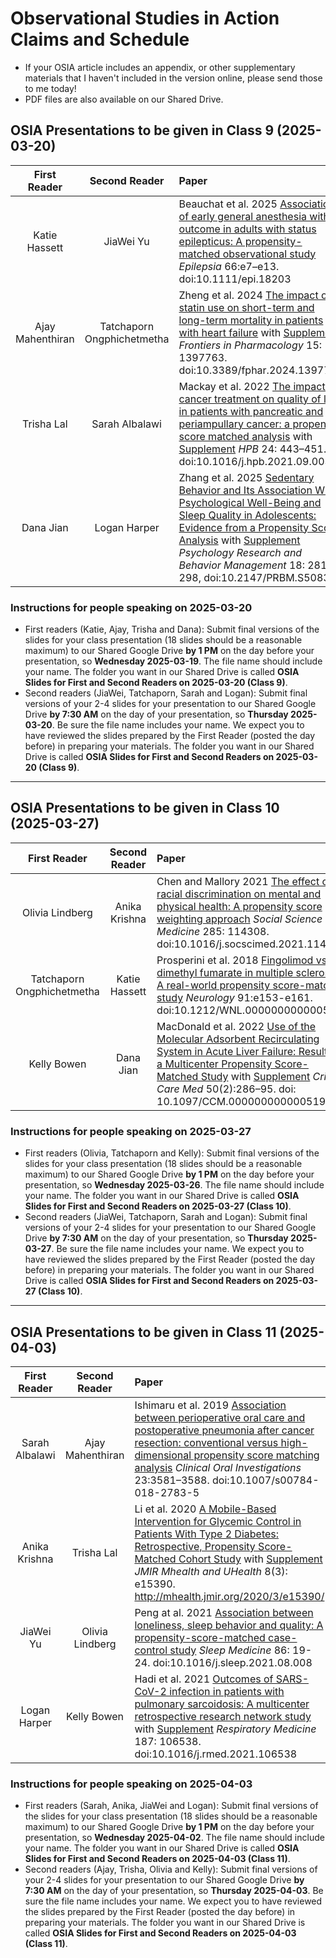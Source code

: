 # Observational Studies in Action Claims and Schedule

- If your OSIA article includes an appendix, or other supplementary materials that I haven't included in the version online, please send those to me today!
- PDF files are also available on our Shared Drive.

## OSIA Presentations to be given in Class 9 (2025-03-20)

First Reader | Second Reader | Paper
:---------------------: | :------------: |  :----------------------------------------------------------------------------------------------------
Katie Hassett | JiaWei Yu | Beauchat et al. 2025 [Association of early general anesthesia with outcome in adults with status epilepticus: A propensity-matched observational study](pdfs/Beauchat_2025.pdf) *Epilepsia* 66:e7–e13. doi:10.1111/epi.18203
Ajay Mahenthiran | Tatchaporn Ongphichetmetha | Zheng et al. 2024 [The impact of statin use on short-term and long-term mortality in patients with heart failure](pdfs/Zheng_2024.pdf) with [Supplement](pdfs/Zheng_2024_supplement.pdf) *Frontiers in Pharmacology* 15: 1397763. doi:10.3389/fphar.2024.1397763
Trisha Lal | Sarah Albalawi | Mackay et al. 2022 [The impact of cancer treatment on quality of life in patients with pancreatic and periampullary cancer: a propensity score matched analysis](pdfs/Mackay_2022.pdf) with [Supplement](pdfs/Mackay_2022_supplement.pdf) *HPB* 24: 443–451. doi:10.1016/j.hpb.2021.09.003
Dana Jian | Logan Harper | Zhang et al. 2025 [Sedentary Behavior and Its Association With Psychological Well-Being and Sleep Quality in Adolescents: Evidence from a Propensity Score Analysis](pdfs/Zhang_2025.pdf) with [Supplement](pdfs/Zhang_2025_supplement.pdf) *Psychology Research and Behavior Management* 18: 281-298, doi:10.2147/PRBM.S508382 

### Instructions for people speaking on 2025-03-20

- First readers (Katie, Ajay, Trisha and Dana): Submit final versions of the slides for your class presentation (18 slides should be a reasonable maximum) to our Shared Google Drive **by 1 PM** on the day before your presentation, so **Wednesday 2025-03-19**. The file name should include your name. The folder you want in our Shared Drive is called **OSIA Slides for First and Second Readers on 2025-03-20 (Class 9)**.
- Second readers (JiaWei, Tatchaporn, Sarah and Logan): Submit final versions of your 2-4 slides for your presentation to our Shared Google Drive **by 7:30 AM** on the day of your presentation, so **Thursday 2025-03-20**. Be sure the file name includes your name. We expect you to have reviewed the slides prepared by the First Reader (posted the day before) in preparing your materials. The folder you want in our Shared Drive is called **OSIA Slides for First and Second Readers on 2025-03-20 (Class 9)**.

--------

## OSIA Presentations to be given in Class 10 (2025-03-27)

First Reader | Second Reader | Paper
:---------------------: | :------------: |  :----------------------------------------------------------------------------------------------------
Olivia Lindberg | Anika Krishna | Chen and Mallory 2021 [The effect of racial discrimination on mental and physical health: A propensity score weighting approach](pdfs/Chen_and_Mallory_2021.pdf) *Social Science & Medicine* 285: 114308. doi:10.1016/j.socscimed.2021.114308
Tatchaporn Ongphichetmetha | Katie Hassett | Prosperini et al. 2018 [Fingolimod vs dimethyl fumarate in multiple sclerosis: A real-world propensity score-matched study](pdfs/Prosperini_2018.pdf) *Neurology* 91:e153-e161. doi:10.1212/WNL.0000000000005772
Kelly Bowen | Dana Jian | MacDonald et al. 2022 [Use of the Molecular Adsorbent Recirculating System in Acute Liver Failure: Results of a Multicenter Propensity Score-Matched Study](pdfs/MacDonald_2022.pdf) with [Supplement](pdfs/MacDonald_2022_supplement.pdf) *Crit Care Med* 50(2):286–95. doi: 10.1097/CCM.0000000000005194

### Instructions for people speaking on 2025-03-27

- First readers (Olivia, Tatchaporn and Kelly): Submit final versions of the slides for your class presentation (18 slides should be a reasonable maximum) to our Shared Google Drive **by 1 PM** on the day before your presentation, so **Wednesday 2025-03-26**. The file name should include your name. The folder you want in our Shared Drive is called **OSIA Slides for First and Second Readers on 2025-03-27 (Class 10)**.
- Second readers (JiaWei, Tatchaporn, Sarah and Logan): Submit final versions of your 2-4 slides for your presentation to our Shared Google Drive **by 7:30 AM** on the day of your presentation, so **Thursday 2025-03-27**. Be sure the file name includes your name. We expect you to have reviewed the slides prepared by the First Reader (posted the day before) in preparing your materials. The folder you want in our Shared Drive is called **OSIA Slides for First and Second Readers on 2025-03-27 (Class 10)**.

--------

## OSIA Presentations to be given in Class 11 (2025-04-03)

First Reader | Second Reader | Paper
:---------------------: | :------------: |  :----------------------------------------------------------------------------------------------------
Sarah Albalawi | Ajay Mahenthiran | Ishimaru et al. 2019 [Association between perioperative oral care and postoperative pneumonia after cancer resection: conventional versus high-dimensional propensity score matching analysis](pdfs/Ishimaru_2019.pdf) *Clinical Oral Investigations* 23:3581–3588. doi:10.1007/s00784-018-2783-5
Anika Krishna | Trisha Lal | Li et al. 2020 [A Mobile-Based Intervention for Glycemic Control in Patients With Type 2 Diabetes: Retrospective, Propensity Score-Matched Cohort Study](pdfs/Li_2020.pdf) with [Supplement](pdfs/Li_2020_supplement.pdf) *JMIR Mhealth and UHealth* 8(3): e15390. <http://mhealth.jmir.org/2020/3/e15390/>
JiaWei Yu | Olivia Lindberg | Peng at al. 2021 [Association between loneliness, sleep behavior and quality: A propensity-score-matched case-control study](pdf/Peng_2021.pdf) *Sleep Medicine* 86: 19-24. doi:10.1016/j.sleep.2021.08.008
Logan Harper | Kelly Bowen | Hadi et al. 2021 [Outcomes of SARS-CoV-2 infection in patients with pulmonary sarcoidosis: A multicenter retrospective research network study](pdfs/Hadi_2021.pdf) with [Supplement](pdfs/Hadi_2021_supplement.pdf) *Respiratory Medicine* 187: 106538. doi:10.1016/j.rmed.2021.106538

### Instructions for people speaking on 2025-04-03

- First readers (Sarah, Anika, JiaWei and Logan): Submit final versions of the slides for your class presentation (18 slides should be a reasonable maximum) to our Shared Google Drive **by 1 PM** on the day before your presentation, so **Wednesday 2025-04-02**. The file name should include your name. The folder you want in our Shared Drive is called **OSIA Slides for First and Second Readers on 2025-04-03 (Class 11)**.
- Second readers (Ajay, Trisha, Olivia and Kelly): Submit final versions of your 2-4 slides for your presentation to our Shared Google Drive **by 7:30 AM** on the day of your presentation, so **Thursday 2025-04-03**. Be sure the file name includes your name. We expect you to have reviewed the slides prepared by the First Reader (posted the day before) in preparing your materials. The folder you want in our Shared Drive is called **OSIA Slides for First and Second Readers on 2025-04-03 (Class 11)**.
